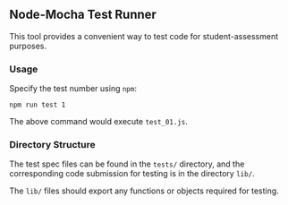 ## Node-Mocha Test Runner

This tool provides a convenient way to test code for student-assessment purposes.

### Usage

Specify the test number using `npm`:

```terminal
npm run test 1
```

The above command would execute `test_01.js`.

### Directory Structure

The test spec files can be found in the `tests/` directory, and the corresponding code submission for testing is in the directory `lib/`.

The `lib/` files should export any functions or objects required for testing.
